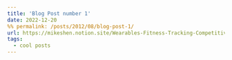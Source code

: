 ```yaml
---
title: 'Blog Post number 1'
date: 2022-12-20
%% permalink: /posts/2012/08/blog-post-1/
url: https://mikeshen.notion.site/Wearables-Fitness-Tracking-Competitive-Analysis-3ca157a2e4694e1bac8159507fdb831c
tags:
  - cool posts
---
```

